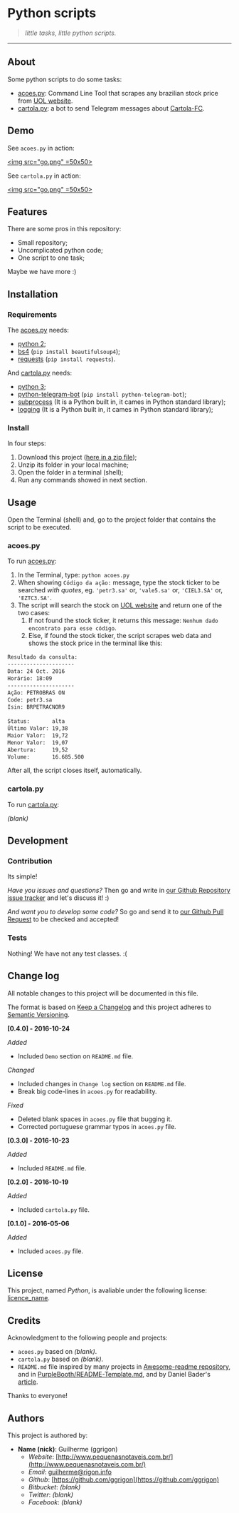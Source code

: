 Python scripts
==============

> *little tasks, little python scripts.*

---

About
-----

Some python scripts to do some tasks:

-	[acoes.py](https://github.com/ggrigon/python/blob/master/acoes.py): Command Line Tool that scrapes any brazilian stock price from [UOL website](http://cotacoes.economia.uol.com.br).
-	[cartola.py](https://github.com/ggrigon/python/blob/master/cartola.py): a bot to send Telegram messages about [Cartola-FC](http://globoesporte.globo.com/cartola-fc).

Demo
----

See `acoes.py` in action:

[<img src="go.png" =50x50>](acoes.py)

See `cartola.py` in action:

[<img src="go.png" =50x50>](cartola.py)

Features
--------

There are some pros in this repository:

-	Small repository;
-	Uncomplicated python code;
-	One script to one task;

Maybe we have more :)

Installation
------------

### Requirements

The [acoes.py](https://github.com/ggrigon/python/blob/master/acoes.py) needs:

-	[python 2](https://www.python.org/downloads/);
-	[bs4](https://www.crummy.com/software/BeautifulSoup/#Download) (`pip install beautifulsoup4`);
-	[requests](http://docs.python-requests.org/en/master/user/install/) (`pip install requests`).

And [cartola.py](https://github.com/ggrigon/python/blob/master/cartola.py) needs:

-	[python 3](https://www.python.org/downloads/);
-	[python-telegram-bot](https://python-telegram-bot.org/) (`pip install python-telegram-bot`);
-	[subprocess](https://docs.python.org/3/library/subprocess.html) (It is a Python built in, it cames in Python standard library);
-	[logging](https://docs.python.org/3/library/logging.html) (It is a Python built in, it cames in Python standard library);

### Install

In four steps:

1.	Download this project ([here in a zip file](https://github.com/ggrigon/python/archive/master.zip));
2.	Unzip its folder in your local machine;
3.	Open the folder in a terminal (shell);
4.	Run any commands showed in next section.

Usage
-----

Open the Terminal (shell) and, go to the project folder that contains the script to be executed.

### acoes.py

To run [acoes.py](https://github.com/ggrigon/python/blob/master/acoes.py):

1.	In the Terminal, type: `python acoes.py`
2.	When showing `Código da ação:` message, type the stock ticker to be searched *with quotes*, eg. `'petr3.sa'` or, `'vale5.sa'` or, `'CIEL3.SA'` or, `'EZTC3.SA'`.
3.	The script will search the stock on [UOL website](http://cotacoes.economia.uol.com.br) and return one of the two cases:
	1.	If not found the stock ticker, it returns this message: `Nenhum dado encontrato para esse código`.
	2.	Else, if found the stock ticker, the script scrapes web data and shows the stock price in the terminal like this:

```
Resultado da consulta:
---------------------
Data: 24 Oct. 2016
Horário: 18:09
---------------------
Ação: PETROBRAS ON
Code: petr3.sa
Isin: BRPETRACNOR9

Status:       alta
Último Valor: 19,38
Maior Valor:  19,72
Menor Valor:  19,07
Abertura:     19,52
Volume:       16.685.500

```

After all, the script closes itself, automatically.

### cartola.py

To run [cartola.py](https://github.com/ggrigon/python/blob/master/cartola.py):

*(blank)*

Development
-----------

### Contribution

Its simple!

*Have you issues and questions?* Then go and write in [our Github Repository issue tracker](https://github.com/ggrigon/python/issues) and let's discuss it! :)

*And want you to develop some code?* So go and send it to [our Github Pull Request](https://github.com/ggrigon/python/pulls) to be checked and accepted!

### Tests

Nothing! We have not any test classes. :(

Change log
----------

All notable changes to this project will be documented in this file.

The format is based on [Keep a Changelog](http://keepachangelog.com/) and this project adheres to [Semantic Versioning](http://semver.org/).

**[0.4.0] - 2016-10-24**

*Added*

-	Included `Demo` section on `README.md` file.

*Changed*

-	Included changes in `Change log` section on `README.md` file.
-	Break big code-lines in `acoes.py` for readability.

*Fixed*

-	Deleted blank spaces in `acoes.py` file that bugging it.
-	Corrected portuguese grammar typos in `acoes.py` file.

**[0.3.0] - 2016-10-23**

*Added*

-	Included `README.md` file.

**[0.2.0] - 2016-10-19**

*Added*

-	Included `cartola.py` file.

**[0.1.0] - 2016-05-06**

*Added*

-	Included `acoes.py` file.

License
-------

This project, named *Python*, is avaliable under the following license: [licence_name](http://www.example.org).

Credits
-------

Acknowledgment to the following people and projects:

-	`acoes.py` based on *(blank)*.
-	`cartola.py` based on *(blank)*.
-	`README.md` file inspired by many projects in [Awesome-readme repository](https://github.com/matiassingers/awesome-readme), and in [PurpleBooth/README-Template.md](https://gist.github.com/PurpleBooth/109311bb0361f32d87a2), and by Daniel Bader's [article](https://dbader.org/blog/write-a-great-readme-for-your-github-project).

Thanks to everyone!

Authors
-------

This project is authored by:

-	**Name (nick)**: Guilherme (ggrigon)
	-	*Website*: [http://www.pequenasnotaveis.com.br/](http://www.pequenasnotaveis.com.br/)
	-	*Email*: [guilherme@rigon.info](mailto:guilherme@rigon.info)
	-	*Github*: [https://github.com/ggrigon](https://github.com/ggrigon)
	-	*Bitbucket*: *(blank)*
	-	*Twitter*: *(blank)*
	-	*Facebook*: *(blank)*
